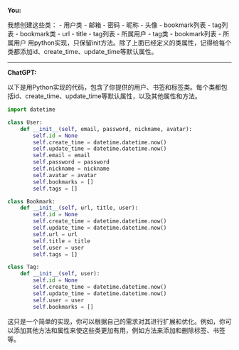 **You:**

我想创建这些类： - 用户类 - 邮箱 - 密码 - 昵称 - 头像 - bookmark列表 - tag列表 - bookmark类 - url - title - tag列表 - 所属用户 - tag类 - bookmark列表 - 所属用户 用python实现，只保留init方法。除了上面已经定义的类属性，记得给每个类都添加id、create\_time、update\_time等默认属性。

* * *

**ChatGPT:**

以下是用Python实现的代码，包含了你提供的用户、书签和标签类。每个类都包括id、create\_time、update\_time等默认属性，以及其他属性和方法。

```python
import datetime

class User:
    def __init__(self, email, password, nickname, avatar):
        self.id = None
        self.create_time = datetime.datetime.now()
        self.update_time = datetime.datetime.now()
        self.email = email
        self.password = password
        self.nickname = nickname
        self.avatar = avatar
        self.bookmarks = []
        self.tags = []

class Bookmark:
    def __init__(self, url, title, user):
        self.id = None
        self.create_time = datetime.datetime.now()
        self.update_time = datetime.datetime.now()
        self.url = url
        self.title = title
        self.user = user
        self.tags = []

class Tag:
    def __init__(self, user):
        self.id = None
        self.create_time = datetime.datetime.now()
        self.update_time = datetime.datetime.now()
        self.user = user
        self.bookmarks = []
```

这只是一个简单的实现，你可以根据自己的需求对其进行扩展和优化。例如，你可以添加其他方法和属性来使这些类更加有用，例如方法来添加和删除标签、书签等。